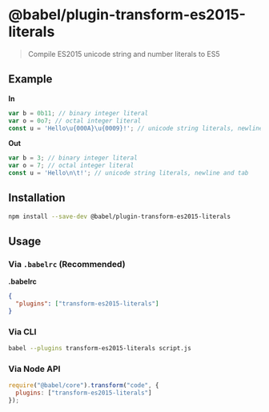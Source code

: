 # @babel/plugin-transform-es2015-literals

> Compile ES2015 unicode string and number literals to ES5

## Example

**In**

```js
var b = 0b11; // binary integer literal
var o = 0o7; // octal integer literal
const u = 'Hello\u{000A}\u{0009}!'; // unicode string literals, newline and tab
```

**Out**

```js
var b = 3; // binary integer literal
var o = 7; // octal integer literal
const u = 'Hello\n\t!'; // unicode string literals, newline and tab
```

## Installation

```sh
npm install --save-dev @babel/plugin-transform-es2015-literals
```

## Usage

### Via `.babelrc` (Recommended)

**.babelrc**

```json
{
  "plugins": ["transform-es2015-literals"]
}
```

### Via CLI

```sh
babel --plugins transform-es2015-literals script.js
```

### Via Node API

```javascript
require("@babel/core").transform("code", {
  plugins: ["transform-es2015-literals"]
});
```
